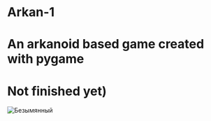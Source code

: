 # Arkan-1
# An arkanoid based game created with pygame
# Not finished yet)
![Безымянный](https://user-images.githubusercontent.com/80195914/110545730-97394380-813e-11eb-8dc2-10b0fdc288b6.png)
